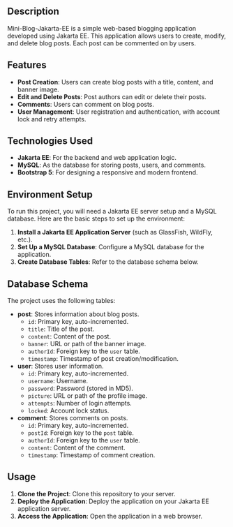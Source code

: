 ## Description
Mini-Blog-Jakarta-EE is a simple web-based blogging application developed using Jakarta EE. This application allows users to create, modify, and delete blog posts. Each post can be commented on by users.

## Features
- **Post Creation**: Users can create blog posts with a title, content, and banner image.
- **Edit and Delete Posts**: Post authors can edit or delete their posts.
- **Comments**: Users can comment on blog posts.
- **User Management**: User registration and authentication, with account lock and retry attempts.
## Technologies Used
- **Jakarta EE**: For the backend and web application logic.
- **MySQL**: As the database for storing posts, users, and comments.
- **Bootstrap 5**: For designing a responsive and modern frontend.

## Environment Setup
To run this project, you will need a Jakarta EE server setup and a MySQL database. Here are the basic steps to set up the environment:
1. **Install a Jakarta EE Application Server** (such as GlassFish, WildFly, etc.).
2. **Set Up a MySQL Database**: Configure a MySQL database for the application.
3. **Create Database Tables**: Refer to the database schema below.

## Database Schema
The project uses the following tables:
- **post**: Stores information about blog posts.
    - `id`: Primary key, auto-incremented.
    - `title`: Title of the post.
    - `content`: Content of the post.
    - `banner`: URL or path of the banner image.
    - `authorId`: Foreign key to the `user` table.
    - `timestamp`: Timestamp of post creation/modification.
- **user**: Stores user information.
    - `id`: Primary key, auto-incremented.
    - `username`: Username.
    - `password`: Password (stored in MD5).
    - `picture`: URL or path of the profile image.
    - `attempts`: Number of login attempts.
    - `locked`: Account lock status.
- **comment**: Stores comments on posts.
    - `id`: Primary key, auto-incremented.
    - `postId`: Foreign key to the `post` table.
    - `authorId`: Foreign key to the `user` table.
    - `content`: Content of the comment.
    - `timestamp`: Timestamp of comment creation.

## Usage
1. **Clone the Project**: Clone this repository to your server.
2. **Deploy the Application**: Deploy the application on your Jakarta EE application server.
3. **Access the Application**: Open the application in a web browser.
